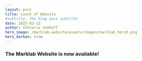 ```yaml
---
layout: post
title: Lauch of Website
#subtitle: The blog post subtitle
date: 2025-02-13
author: Viktoria Vomhoff
hero_image: /marklab-website/assets/images/marklab_hero3.png
hero_darken: true
---
```


### The Marklab Website is now available!
